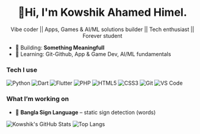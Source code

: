 <h1 align="center">👋Hi, I'm Kowshik Ahamed Himel.</h1>
<p align="center">Vibe coder || Apps, Games & AI/ML solutions builder || Tech enthusiast || Forever student </p>

- 🔭 Building: **Something Meaningfull**
- 🌱 Learning: Git-Github, App & Game Dev, AI/ML fundamentals

### Tech I use
![Python](https://img.shields.io/badge/Python-3776AB?logo=python&logoColor=white)
![Dart](https://img.shields.io/badge/Dart-0175C2?logo=dart&logoColor=white)
![Flutter](https://img.shields.io/badge/Flutter-02569B?logo=flutter&logoColor=white)
![PHP](https://img.shields.io/badge/PHP-777BB4?logo=php&logoColor=white)
![HTML5](https://img.shields.io/badge/HTML5-E34F26?logo=html5&logoColor=white)
![CSS3](https://img.shields.io/badge/CSS3-1572B6?logo=css3&logoColor=white)
![Git](https://img.shields.io/badge/Git-F05032?logo=git&logoColor=white)
![VS Code](https://img.shields.io/badge/VS%20Code-007ACC?logo=visualstudiocode&logoColor=white)

### What I’m working on
- 🧠 **Bangla Sign Language** – static sign detection (words)

<!-- Optional "cool" stats cards; they update automatically -->
![Kowshik's GitHub Stats](https://github-readme-stats.vercel.app/api?username=KAHimel&show_icons=true)
![Top Langs](https://github-readme-stats.vercel.app/api/top-langs/?username=KAHimel&layout=compact)
